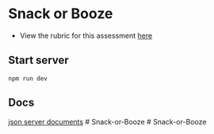 # Snack or Booze

- View the rubric for this assessment [here](https://storage.googleapis.com/hatchways.appspot.com/employers/springboard/student_rubrics/Snack%20or%20Booze%20-%20Student%20Guide.pdf)

## Start server

```
npm run dev
```

## Docs

[json server documents](https://github.com/typicode/json-server/tree/v0)
#   S n a c k - o r - B o o z e  
 #   S n a c k - o r - B o o z e  
 